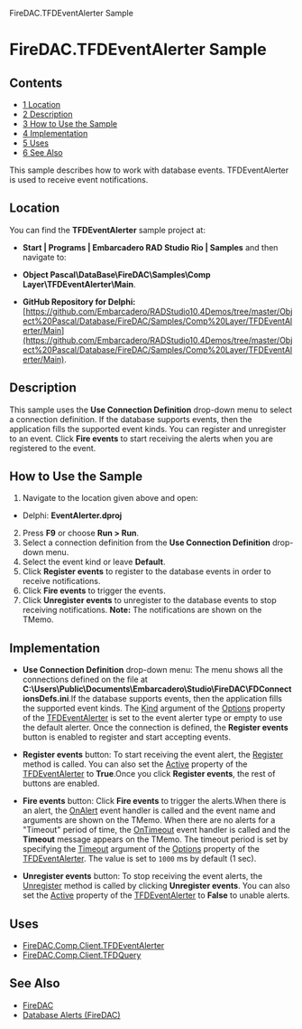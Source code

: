 FireDAC.TFDEventAlerter Sample[]()
# FireDAC.TFDEventAlerter Sample 



## Contents



* [1 Location](#Location)
* [2 Description](#Description)
* [3 How to Use the Sample](#How_to_Use_the_Sample)
* [4 Implementation](#Implementation)
* [5 Uses](#Uses)
* [6 See Also](#See_Also)

This sample describes how to work with database events. TFDEventAlerter is used to receive event notifications.
## Location 

You can find the **TFDEventAlerter** sample project at:
* **Start | Programs | Embarcadero RAD Studio Rio | Samples** and then navigate to:

* **Object Pascal\DataBase\FireDAC\Samples\Comp Layer\TFDEventAlerter\Main**.

* **GitHub Repository for Delphi:**[https://github.com/Embarcadero/RADStudio10.4Demos/tree/master/Object%20Pascal/Database/FireDAC/Samples/Comp%20Layer/TFDEventAlerter/Main](https://github.com/Embarcadero/RADStudio10.4Demos/tree/master/Object%20Pascal/Database/FireDAC/Samples/Comp%20Layer/TFDEventAlerter/Main).

## Description 

This sample uses the **Use Connection Definition** drop-down menu to select a connection definition. If the database supports events, then the application fills the supported event kinds. You can register and unregister to an event. Click **Fire events** to start receiving the alerts when you are registered to the event.

## How to Use the Sample 


1.  Navigate to the location given above and open:

*  Delphi: **EventAlerter.dproj**

2.  Press **F9** or choose **Run > Run**.
3.  Select a connection definition from the **Use Connection Definition** drop-down menu.
4.  Select the event kind or leave **Default**.
5.  Click **Register events** to register to the database events in order to receive notifications.
6.  Click **Fire events** to trigger the events.
7.  Click **Unregister events** to unregister to the database events to stop receiving notifications.
**Note:** The notifications are shown on the TMemo.
## Implementation 


* **Use Connection Definition** drop-down menu:
The menu shows all the connections defined on the file at **C:\Users\Public\Documents\Embarcadero\Studio\FireDAC\FDConnectionsDefs.ini**.If the database supports events, then the application fills the supported event kinds.
The [Kind](http://docwiki.embarcadero.com/Libraries/en/FireDAC.Stan.Option.TFDEventAlerterOptions.Kind) argument of the [Options](http://docwiki.embarcadero.com/Libraries/en/FireDAC.Comp.Client.TFDEventAlerter.Options) property of the [TFDEventAlerter](http://docwiki.embarcadero.com/Libraries/en/FireDAC.Comp.Client.TFDEventAlerter) is set to the event alerter type or empty to use the default alerter.
Once the connection is defined, the **Register events** button is enabled to register and start accepting events.

* **Register events** button:
To start receiving the event alert, the [Register](http://docwiki.embarcadero.com/Libraries/en/FireDAC.Comp.Client.TFDCustomEventAlerter.Register) method is called. You can also set the [Active](http://docwiki.embarcadero.com/Libraries/en/FireDAC.Comp.Client.TFDEventAlerter.Active) property of the [TFDEventAlerter](http://docwiki.embarcadero.com/Libraries/en/FireDAC.Comp.Client.TFDEventAlerter) to **True**.Once you click **Register events**, the rest of buttons are enabled.

* **Fire events** button:
Click **Fire events** to trigger the alerts.When there is an alert, the [OnAlert](http://docwiki.embarcadero.com/Libraries/en/FireDAC.Comp.Client.TFDEventAlerter.OnAlert) event handler is called and the event name and arguments are shown on the TMemo.
When there are no alerts for a "Timeout" period of time, the [OnTimeout](http://docwiki.embarcadero.com/Libraries/en/FireDAC.Comp.Client.TFDEventAlerter.OnTimeout) event handler is called and the **Timeout** message appears on the TMemo. The timeout period is set by specifying the [Timeout](http://docwiki.embarcadero.com/Libraries/en/FireDAC.Stan.Option.TFDEventAlerterOptions.Timeout) argument of the [Options](http://docwiki.embarcadero.com/Libraries/en/FireDAC.Comp.Client.TFDEventAlerter.Options) property of the [TFDEventAlerter](http://docwiki.embarcadero.com/Libraries/en/FireDAC.Comp.Client.TFDEventAlerter).
The value is set to `1000` ms by default (1 sec).

* **Unregister events** button:
To stop receiving the event alerts, the [Unregister](http://docwiki.embarcadero.com/Libraries/en/FireDAC.Comp.Client.TFDCustomEventAlerter.Unregister) method is called by clicking **Unregister events**. You can also set the [Active](http://docwiki.embarcadero.com/Libraries/en/FireDAC.Comp.Client.TFDEventAlerter.Active) property of the [TFDEventAlerter](http://docwiki.embarcadero.com/Libraries/en/FireDAC.Comp.Client.TFDEventAlerter) to **False** to unable alerts.
## Uses 


* [FireDAC.Comp.Client.TFDEventAlerter](http://docwiki.embarcadero.com/Libraries/en/FireDAC.Comp.Client.TFDEventAlerter)
* [FireDAC.Comp.Client.TFDQuery](http://docwiki.embarcadero.com/Libraries/en/FireDAC.Comp.Client.TFDQuery)

## See Also 


* [FireDAC](http://docwiki.embarcadero.com/RADStudio/en/FireDAC)
* [Database Alerts (FireDAC)](http://docwiki.embarcadero.com/RADStudio/en/Database_Alerts_(FireDAC))





